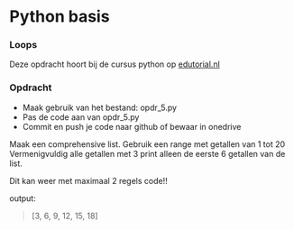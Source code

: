 # Python basis

### Loops
Deze opdracht hoort bij de cursus python op [edutorial.nl](https://www.edutorial.nl/course/python)

### Opdracht

* Maak gebruik van het bestand: opdr_5.py
* Pas de code aan van opdr_5.py
* Commit en push je code naar github of bewaar in onedrive

Maak een comprehensive list.
Gebruik een range met getallen van 1 tot 20
Vermenigvuldig alle getallen met 3
print alleen de eerste 6  getallen van de list.

Dit kan weer met maximaal 2 regels code!!

output:

>[3, 6, 9, 12, 15, 18]

